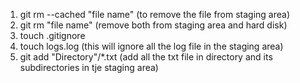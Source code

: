 1.  git rm --cached "file name"  (to remove the file from staging area)
2. git rm "file name" (remove both from staging area and hard disk)
3. touch .gitignore
4. touch logs.log (this will ignore all the log file in the staging area)
5. git add "Directory"/\*.txt (add all the txt file in directory and its subdirectories in tje staging area)
